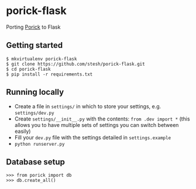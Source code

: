 # porick-flask
Porting [Porick](http://github.com/kopf/porick) to Flask

## Getting started
    $ mkvirtualenv porick-flask
    $ git clone https://github.com/stesh/porick-flask.git
    $ cd porick-flask
    $ pip install -r requirements.txt

## Running locally

* Create a file in `settings/` in which to store your settings, e.g. `settings/dev.py`
* Create `settings/__init__.py` with the contents: `from .dev import *`
(this allows you to have multiple sets of settings you can switch between easily)
* Fill your `dev.py` file with the settings detailed in `settings.example`
* `python runserver.py`

## Database setup

```
>>> from porick import db
>>> db.create_all()
```
